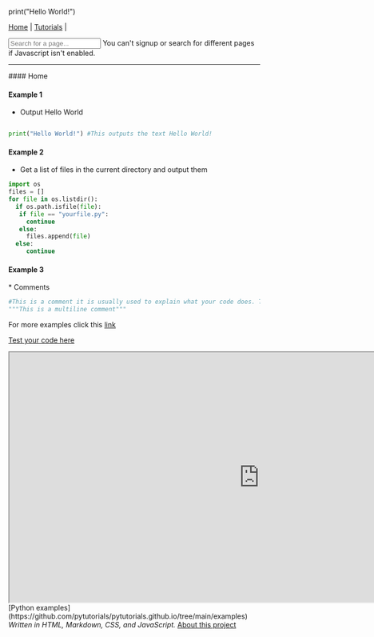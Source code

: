 <p>print("Hello World!")</p>

<a href="index">Home</a> <a>|</a> <a href="https://pytutorials.github.io/tutorials">Tutorials</a> | <a id="signup" href="signup" style="display:none;">Signup</a>
<div class="search-form">
  <form action="javascript:search()">
    <input type="text" value="" id="search" placeholder="Search for a page..."/>
    <noscript>You can't signup or search for different pages if Javascript isn't enabled.</noscript>
  </form>
 </div>
<hr/>
<script src="errorhandle.js"></script>
<script src="search.js"></script>
<script src="login.js"></script>
<script src="https://gist.github.com/dantheman213/140e641c68a523915d632bbedf4af98b.js"></script>
#### Home

#### Example 1

* Output Hello World

```python

print("Hello World!") #This outputs the text Hello World!
```

#### Example 2
* Get a list of files in the current directory and output them

```python
import os
files = []
for file in os.listdir():
  if os.path.isfile(file):
   if file == "yourfile.py":
     continue
   else:
     files.append(file)
  else:
     continue
 ```
 
 <h4>Example 3</h4>
* Comments

```python
#This is a comment it is usually used to explain what your code does. The computer ignores this.
"""This is a multiline comment"""
```
For more examples click this [link](tutorials/index)

[Test your code here](https://onlinegdb.com)

<iframe src="https://pytutorials5.wordpress.com/2023/05/14/hello-world/" height="500px" width="1000px"></iframe>
[Python examples](https://github.com/pytutorials/pytutorials.github.io/tree/main/examples)
<em>Written in HTML, Markdown, CSS, and JavaScript.</em>
<a href="https://api.github.com/repos/pytutorials/pytutorials.github.io">About this project</a>
